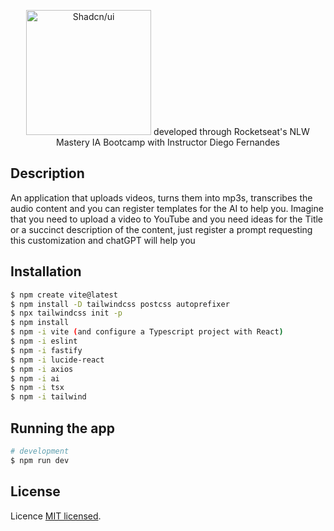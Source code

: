<p align="center">
  <a target="blank"><img src="https://ui.shadcn.com" width="200" alt="Shadcn/ui" /></a>
  developed through Rocketseat's NLW Mastery IA Bootcamp with Instructor Diego Fernandes
</p>

  <p align="center"></p>
    <p align="center">

</p>
  <!--[![Backers on Open Collective](https://opencollective.com/nest/backers/badge.svg)](https://opencollective.com/nest#backer)
  [![Sponsors on Open Collective](https://opencollective.com/nest/sponsors/badge.svg)](https://opencollective.com/nest#sponsor)-->

## Description

An application that uploads videos, turns them into mp3s, transcribes the audio content and you can register templates for the AI to help you. Imagine that you need to upload a video to YouTube and you need ideas for the Title or a succinct description of the content, just register a prompt requesting this customization and chatGPT will help you

## Installation

```bash
$ npm create vite@latest
$ npm install -D tailwindcss postcss autoprefixer
$ npx tailwindcss init -p
$ npm install
$ npm -i vite (and configure a Typescript project with React)
$ npm -i eslint
$ npm -i fastify
$ npm -i lucide-react
$ npm -i axios
$ npm -i ai
$ npm -i tsx
$ npm -i tailwind


```

## Running the app

```bash
# development
$ npm run dev

```
## License

Licence [MIT licensed](LICENSE).
